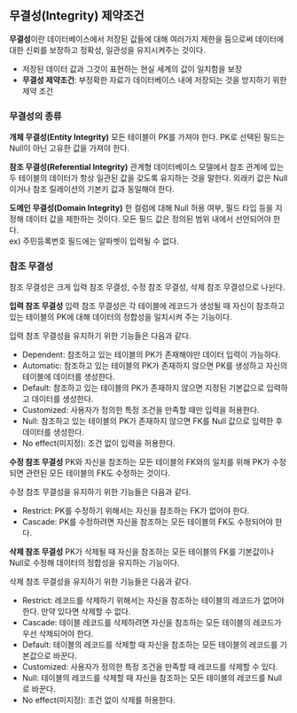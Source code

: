## 무결성(Integrity) 제약조건 
**무결성**이란 데이터베이스에서 저장된 값들에 대해 여러가지 제한을 둠으로써 데이터에 대한 신뢰를 보장하고 정확성, 일관성을 유지시켜주는 것이다. 
- 저장된 데이터 값과 그것이 표현하는 현실 세계의 값이 일치함을 보장
- **무결성 제약조건**: 부정확한 자료가 데이터베이스 내에 저장되는 것을 방지하기 위한 제약 조건

### 무결성의 종류
**개체 무결성(Entity Integrity)** 
모든 테이블이 PK를 가져야 한다. PK로 선택된 필드는 Null이 아닌 고유한 값을 가져야 한다. 

**참조 무결성(Referential Integrity)**
관계형 데이터베이스 모델에서 참조 관계에 있는 두 테이블의 데이터가 항상 일관된 값을 갖도록 유지하는 것을 말한다. 외래키 값은 Null이거나 참조 릴레이션의 기본키 값과 동일해야 한다. 

**도메인 무결성(Domain Integrity)**
한 컬럼에 대해 Null 허용 여부, 필드 타입 등을 지정해 데이터 값을 제한하는 것이다. 모든 필드 값은 정의된 범위 내에서 선언되어야 한다.<br>
ex) 주민등록번호 필드에는 알파벳이 입력될 수 없다. 

### 참조 무결성
참조 무결성은 크게 입력 참조 무결성, 수정 참조 무결성, 삭제 참조 무결성으로 나뉜다. 

**입력 참조 무결성**
입력 참조 무결성은 각 테이블에 레코드가 생성될 때 자신이 참조하고 있는 테이블의 PK에 대해 데이터의 정합성을 일치시켜 주는 기능이다. 

입력 참조 무결성을 유지하기 위한 기능들은 다음과 같다. 
- Dependent: 참조하고 있는 테이블의 PK가 존재해야만 데이터 입력이 가능하다. 
- Automatic: 참조하고 있는 테이블의 PK가 존재하지 않으면 PK를 생성하고 자신의 테이블에 데이터를 생성한다. 
- Default: 참조하고 있는 테이블의 PK가 존재하지 않으면 지정된 기본값으로 입력하고 데이터를 생성한다. 
- Customized: 사용자가 정의한 특정 조건을 만족할 때만 입력을 허용한다. 
- Null: 참조하고 있는 테이블의 PK가 존재하지 않으면 FK를 Null 값으로 입력한 후 데이터를 생성한다. 
- No effect(미지정): 조건 없이 입력을 허용한다. 

**수정 참조 무결성**
PK와 자신을 참조하는 모든 테이블의 FK와의 일치를 위해 PK가 수정되면 관련된 모든 테이블의 FK도 수정하는 것이다. 

수정 참조 무결성을 유지하기 위한 기능들은 다음과 같다. 
- Restrict: PK를 수정하기 위해서는 자신을 참조하는 FK가 없어야 한다. 
- Cascade: PK를 수정하려면 자신을 참조하는 모든 테이블의 FK도 수정되어야 한다. 

**삭제 참조 무결성**
PK가 삭제될 때 자신을 참조하는 모든 테이블의 FK를 기본값이나 Null로 수정해 데이터의 정합성을 유지하는 기능이다. 

삭제 참조 무결성을 유지하기 위한 기능들은 다음과 같다. 
- Restrict: 레코드를 삭제하기 위해서는 자신을 참조하는 테이블의 레코드가 없어야 한다. 만약 있다면 삭제할 수 없다. 
- Cascade: 테이블 레코드를 삭제하려면 자신을 참조하는 모든 테이블의 레코드가 우선 삭제되어야 한다. 
- Default: 테이블의 레코드를 삭제할 때 자신을 참조하는 모든 테이블의 레코드를 기본값으로 바꾼다. 
- Customized: 사용자가 정의한 특정 조건을 만족할 때 레코드를 삭제할 수 있다. 
- Null: 테이블의 레코드를 삭제할 때 자신을 참조하는 모든 테이블의 레코드를 Null로 바꾼다.
- No effect(미지정): 조건 없이 삭제를 허용한다. 
